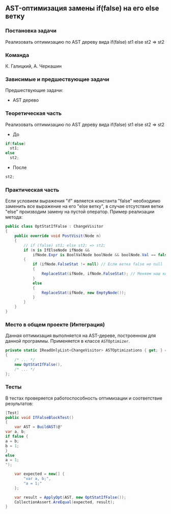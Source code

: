 ## AST-оптимизация замены if(false) на его else ветку

### Постановка задачи
Реализовать оптимизацию по AST дереву вида if(false) st1 else st2 => st2

### Команда
К. Галицкий, А. Черкашин

### Зависимые и предшествующие задачи
Предшествующие задачи:
* AST дерево

### Теоретическая часть
Реализовать оптимизацию по AST дереву вида if(false) st1 else st2 => st2
  * До
  ```csharp
  if(false)
    st1;
  else
    st2;
  ```
  * После
  ```csharp
  st2;
  ```

### Практическая часть
Если условием выражения "if" является константа "false" необходимо заменить все выражение на его "else ветку", в случае отсутствия ветки "else" производим замену на пустой оператор.
Пример реализации метода:

```csharp
public class OptStatIfFalse : ChangeVisitor
{
    public override void PostVisit(Node n)
    {
        // if (false) st1; else st2; => st2;
        if (n is IfElseNode ifNode &&
            ifNode.Expr is BoolValNode boolNode && boolNode.Val == false) // Если выражение == false
        {
            if (ifNode.FalseStat != null) // Если ветка false не null
            {
                ReplaceStat(ifNode, ifNode.FalseStat); // Меняем наш корень на ветку else
            }
            else
            {
                ReplaceStat(ifNode, new EmptyNode());
            }
        }
    }
}
```

### Место в общем проекте (Интеграция)
Данная оптимизация выполняется на AST-дереве, построенном для данной программы. Применяется в классе `ASTOptimizer`.
```csharp
private static IReadOnlyList<ChangeVisitor> ASTOptimizations { get; } = new List<ChangeVisitor>
{
    /* ... */
    new OptStatIfFalse(),
    /* ... */
};
```

### Тесты
В тестах проверяется работоспособность оптимизации и соответствие результатов:
```csharp
[Test]
public void IfFalseBlockTest()
{
    var AST = BuildAST(@"
var a, b;
if false {
a = b;
b = 1;
}
else
a = 1;
");

    var expected = new[] {
        "var a, b;",
        "a = 1;"
    };

    var result = ApplyOpt(AST, new OptStatIfFalse());
    CollectionAssert.AreEqual(expected, result);
}
```
